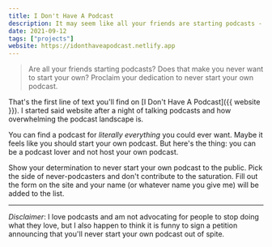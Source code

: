 ```yaml
---
title: I Don't Have A Podcast
description: It may seem like all your friends are starting podcasts - and you hate FOMO - but humor me for a minute.
date: 2021-09-12
tags: ["projects"]
website: https://idonthaveapodcast.netlify.app
---
```


<!-- @format -->

> Are all your friends starting podcasts? Does that make you never want to start your own? Proclaim your dedication to never start your own podcast.

That's the first line of text you'll find on [I Don't Have A Podcast]({{ website }}). I started said website after a night of talking podcasts and how overwhelming the podcast landscape is.

You can find a podcast for _literally everything_ you could ever want. Maybe it feels like you should start your own podcast. But here's the thing: you can be a podcast lover and not host your own podcast.

Show your determination to never start your own podcast to the public. Pick the side of never-podcasters and don't contribute to the saturation. Fill out the form on the site and your name (or whatever name you give me) will be added to the list.

---

_Disclaimer_: I love podcasts and am not advocating for people to stop doing what they love, but I also happen to think it is funny to sign a petition announcing that you'll never start your own podcast out of spite.

